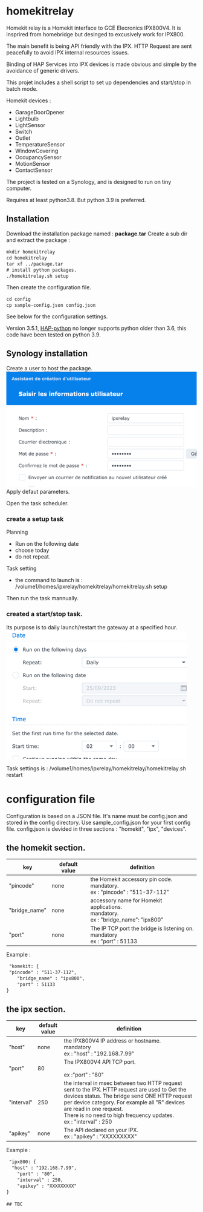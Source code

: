 
# homekitrelay

Homekit relay is a Homekit interface to GCE Elecronics IPX800V4.
It is insprired from homebridge but desinged to excusively work for IPX800.

The main benefit is being API friendly with the IPX.
HTTP Request are sent peacefully to avoid IPX internal resources issues.

Binding of HAP Services into IPX devices is made obvious and simple by the avoidance of generic drivers.

This projet includes a shell script to set up dependencies and start/stop in batch mode.

Homekit devices :
* GarageDoorOpener
* Lightbulb
* LightSensor
* Switch
* Outlet
* TemperatureSensor
* WindowCovering
* OccupancySensor
* MotionSensor
* ContactSensor

The project is tested on a Synology, and is designed to run on tiny computer.

Requires at least python3.8. But python 3.9 is preferred.

## Installation
Download the installation package named : **package.tar**
Create a sub dir and extract the package :
```
mkdir homekitrelay
cd homekitrelay
tar xf ../package.tar
# install python packages.
./homekitrelay.sh setup
```

Then create the configuration file.
```
cd config
cp sample-config.json config.json
```
See below for the configuration settings.

Version 3.5.1, [HAP-python](https://github.com/ikalchev/HAP-python) no longer supports python older than 3.6, this code have been tested on python 3.9.

## Synology installation
Create a user to host the package.
![img.png](docs/img.png)
Apply defaut parameters.

Open the task scheduler.
### create a setup task
Planning
- Run on the following date
- choose today
- do not repeat.

Task setting 
- the command to launch is : /volume1/homes/ipxrelay/homekitrelay/homekitrelay.sh setup

Then run the task mannually.

### created a start/stop task.
Its purpose is to daily launch/restart the gateway at a specified hour.
![img_2.png](docs/img_2.png)

Task settings is :
/volume1/homes/ipxrelay/homekitrelay/homekitrelay.sh restart

# configuration file

Configuration is based on a JSON file.
It's name must be config.json and stored in the config directory.
Use sample_config.json for your first config file.
config.json is devided in three sections : "homekit", "ipx", "devices".
## the homekit section.
 | key           | default value | definition                                                                             |
 |---------------|---------------|----------------------------------------------------------------------------------------|
 | "pincode"     | none          | the Homekit accessory pin code.<br>mandatory.<br>ex : "pincode" : "511-37-112"         |
 | "bridge_name" | none          | accessory name for Homekit applications.<br>mandatory.<br>ex : "bridge_name": "ipx800" |
 | "port"        | none          | The IP TCP port the bridge is listening on.<br>mandatory<br>ex : "port" : 51133        |

Example : 
```
 "komekit: {
 "pincode" : "511-37-112",
    "bridge_name" : "ipx800",
    "port" : 51133
}
```
## the ipx section.
 | key| default value| definition |
 |---|---|---|
 | "host"|none  | the IPX800V4 IP address or hostname.<br>mandatory<br>ex : "host" : "192.168.7.99" |
 |    "port" |80| The IPX800V4 API TCP port.<br><br>ex :"port" : "80" |
 |    "interval" | 250| the interval in msec between two HTTP request sent to the IPX. HTTP request are used to Get the devices status. The bridge send ONE HTTP request per device category. For example all "R" devices are read in one request.<br>There is no need to high frequency updates.  <br>ex : "interval" : 250 |
 |"apikey"|none|The API declared on your IPX.<br> ex : "apikey" : "XXXXXXXXX"|

Example : 
```
 "ipx800: {
  "host" : "192.168.7.99",
    "port" : "80",
    "interval" : 250,
    "apikey" : "XXXXXXXXX"
}

## TBC
